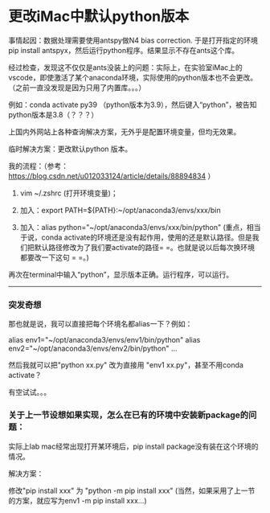 # 更改iMac中默认python版本

事情起因：数据处理需要使用antspy做N4 bias correction. 于是打开指定的环境pip install antspyx，然后运行python程序。结果显示不存在ants这个库。

经过检查，发现这不仅仅是ants没装上的问题：实际上，在实验室iMac上的vscode，即使激活了某个anaconda环境，实际使用的python版本也不会更改。（之前一直没发现是因为只用了内置库。。。）

例如：conda activate py39 （python版本为3.9），然后键入“python”，被告知python版本是3.8（？？？）

上国内外网站上各种查询解决方案，无外乎是配置环境变量，但均无效果。

临时解决方案：更改默认python 版本。

我的流程：（参考：https://blog.csdn.net/u012033124/article/details/88894834 ）

1. vim ~/.zshrc (打开环境变量)；

2. 加入：export PATH=${PATH}:~/opt/anaconda3/envs/xxx/bin

3. 加入：alias python="~/opt/anaconda3/envs/xxx/bin/python" (重点，相当于说，conda activate的环境还是没有起作用，使用的还是默认路径。但是我们把默认路径修改为了我们要activate的路径= =。也就是说以后每次换环境都要改一下这句 = =。)

再次在terminal中输入“python”，显示版本正确。运行程序，可以运行。



-------------------------------------------------------------------------

### 突发奇想

那也就是说，我可以直接把每个环境名都alias一下？例如：

alias env1="~/opt/anaconda3/envs/env1/bin/python"
alias env2="~/opt/anaconda3/envs/env2/bin/python"
...

然后我就可以把"python xx.py" 改为直接用 "env1 xx.py"，甚至不用conda activate？

有空试试。。。



### 关于上一节设想如果实现，怎么在已有的环境中安装新package的问题：

实际上lab mac经常出现打开某环境后，pip install package没有装在这个环境的情况。

解决方案：

修改"pip install xxx" 为 "python -m pip install xxx" (当然，如果采用了上一节的方案，就应写为env1 -m pip install xxx...)



